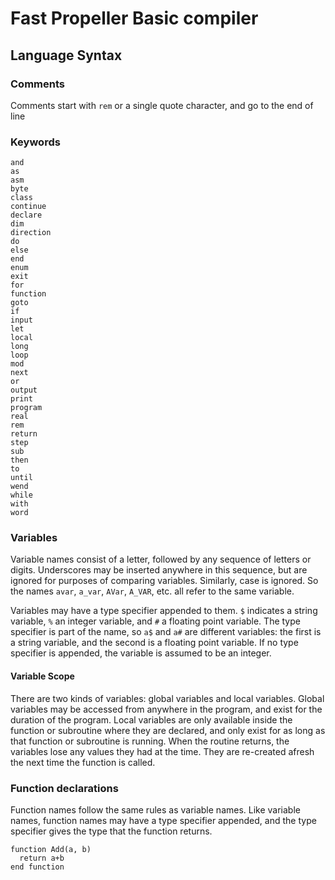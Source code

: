 # Fast Propeller Basic compiler

## Language Syntax

### Comments

Comments start with `rem` or a single quote character, and go to the end of line

### Keywords

```
and
as
asm
byte
class
continue
declare
dim
direction
do
else
end
enum
exit
for
function
goto
if
input
let
local
long
loop
mod
next
or
output
print
program
real
rem
return
step
sub
then
to
until
wend
while
with
word
```

### Variables

Variable names consist of a letter, followed by any sequence of letters or digits. Underscores may be inserted anywhere in this sequence, but are ignored for purposes of comparing variables. Similarly, case is ignored. So the names `avar`, `a_var`, `AVar`, `A_VAR`, etc. all refer to the same variable.

Variables may have a type specifier appended to them. `$` indicates a string variable, `%` an integer variable, and `#` a floating point variable. The type specifier is part of the name, so `a$` and `a#` are different variables: the first is a string variable, and the second is a floating point variable. If no type specifier is appended, the variable is assumed to be an integer.

#### Variable Scope

There are two kinds of variables: global variables and local variables. Global variables may be accessed from anywhere in the program, and exist for the duration of the program. Local variables are only available inside the function or subroutine where they are declared, and only exist for as long as that function or subroutine is running. When the routine returns, the variables lose any values they had at the time. They are re-created afresh the next time the function is called.

### Function declarations

Function names follow the same rules as variable names. Like variable names, function names may have a type specifier appended, and the type specifier gives the type that the function returns.

```
function Add(a, b)
  return a+b
end function
```

